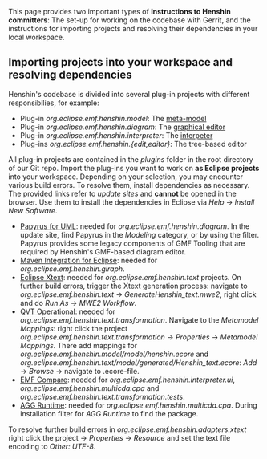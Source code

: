 This page provides two important types of **Instructions to Henshin
committers**: The set-up for working on the codebase with Gerrit, and
the instructions for importing projects and resolving their dependencies
in your local workspace.

## Importing projects into your workspace and resolving dependencies 

Henshin\'s codebase is divided into several plug-in projects with
different responsibilies, for example:

-   Plug-in *org.eclipse.emf.henshin.model*: The
    [meta-model](Henshin/Transformation_Meta-Model "wikilink")
-   Plug-in *org.eclipse.emf.henshin.diagram*: The [graphical
    editor](Henshin/Graphical_Editor "wikilink")
-   Plug-in *org.eclipse.emf.henshin.interpreter*: The
    [interpeter](Henshin/Interpreter "wikilink")
-   Plug-ins *org.eclipse.emf.henshin.{edit,editor}*: The tree-based
    editor

All plug-in projects are contained in the *plugins* folder in the root
directory of our Git repo. Import the plug-ins you want to work on **as
Eclipse projects** into your workspace. Depending on your selection, you
may encounter various build errors. To resolve them, install
dependencies as necessary. The provided links refer to *update sites*
and **cannot** be opened in the browser. Use them to install the
dependencies in Eclipse via *Help* -\> *Install New Software*.

-   [Papyrus for UML](http://download.eclipse.org/releases/oxygen/):
    needed for *org.eclipse.emf.henshin.diagram*. In the update site,
    find Papyrus in the *Modeling* category, or by using the filter.
    Papyrus provides some legacy components of GMF Tooling that are
    required by Henshin\'s GMF-based diagram editor.
-   [Maven Integration for
    Eclipse](http://download.eclipse.org/technology/m2e/releases):
    needed for *org.eclipse.emf.henshin.giraph*.
-   [Eclipse
    Xtext](http://download.eclipse.org/modeling/tmf/xtext/updates/composite/releases/):
    needed for *org.eclipse.emf.henshin.text* projects. On further build
    errors, trigger the Xtext generation process: navigate to
    *org.eclipse.emf.henshin.text -\> GenerateHenshin_text.mwe2*, right
    click and do *Run As -\> MWE2 Workflow*.
-   [QVT
    Operational](http://download.eclipse.org/mmt/qvto/updates/releases):
    needed for *org.eclipse.emf.henshin.text.transformation*. Navigate
    to the *Metamodel Mappings*: right click the project
    *org.eclipse.emf.henshin.text.transformation* -\> *Properties* -\>
    *Metamodel Mappings*. There add mappings for
    *org.eclipse.emf.henshin.model/model/henshin.ecore* and
    *org.eclipse.emf.henshin.text/model/generated/Henshin_text.ecore*:
    *Add* -\> *Browse* -\> navigate to .ecore-file.
-   [EMF
    Compare](http://download.eclipse.org/modeling/emf/compare/updates/releases):
    needed for *org.eclipse.emf.henshin.interpreter.ui*,
    *org.eclipse.emf.henshin.multicda.cpa* and
    *org.eclipse.emf.henshin.text.transformation.tests*.
-   [AGG
    Runtime](http://download.eclipse.org/tools/orbit/downloads/drops/R20160520211859/repository/):
    needed for *org.eclipse.emf.henshin.multicda.cpa*. During
    installation filter for *AGG Runtime* to find the package.

To resolve further build errors in
*org.eclipse.emf.henshin.adapters.xtext* right click the project -\>
*Properties* -\> *Resource* and set the text file encoding to *Other:
UTF-8*.
